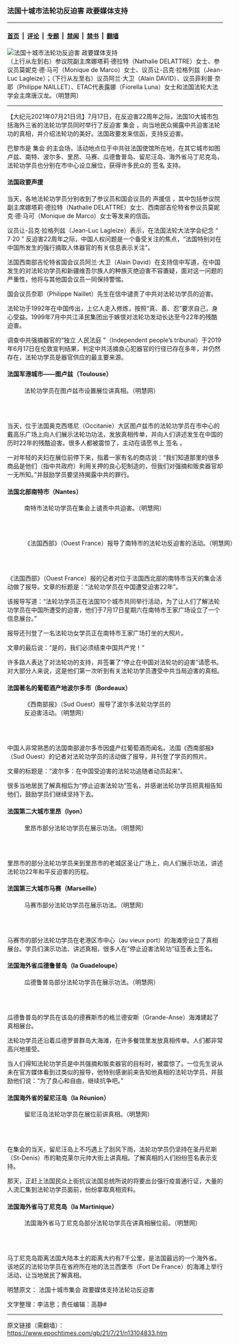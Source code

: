 ### 法国十城市法轮功反迫害 政要媒体支持

---

#### [首页](../../../..?n13104833) &nbsp;|&nbsp; [评论](../../../../../epoch-comment?n13104833) &nbsp;|&nbsp; [专题](../../../../../epoch-special?n13104833) &nbsp;|&nbsp; [禁闻](../../../../../epoch-news?n13104833) &nbsp;|&nbsp; [禁书](../../../../../books?n13104833) &nbsp;|&nbsp; [翻墙](https://github.com/gfw-breaker/nogfw/blob/master/README.md?n13104833)


<div><img alt="法国十城市法轮功反迫害 政要媒体支持" class="attachment-djy_600_400 size-djy_600_400 wp-post-image" src="https://i.epochtimes.com/assets/uploads/2021/07/id13104861-2021-7-20-france-10-cities-falun-gong-truth_01-ss.jpeg"/>
<div class="caption">
 （上行从左到右）参议院副主席娜塔莉‧德拉特（Nathalie DELATTRE）女士、参议员莫妮克‧德‧马可（Monique de Marco）女士、议员让-吕克‧拉格列兹（Jean-Luc Lagleize）；（下行从左至右）议员阿兰‧大卫（Alain DAVID）、议员菲利普‧奈耶（Philippe NAILLET）、ETAC代表露娜（Fiorella Luna）女士和法国法轮大法学会主席唐汉龙。（明慧网）
</div></div><hr/><div class="post_content" id="artbody" itemprop="articleBody">
 <!-- article content begin -->
 <p>
  【大纪元2021年07月21日讯】7月17日，在反迫害22周年之际，法国10大城市包括海外三省的法轮功学员同时举行了反迫害
  <ok href="https://www.epochtimes.com/gb/tag/%E9%9B%86%E4%BC%9A.html">
   集会
  </ok>
  ，向当地民众揭露中共迫害法轮功的真相，并介绍法轮功的美好。法国政要发来信函，支持反迫害。
 </p>
 <p>
  巴黎市是
  <ok href="https://www.epochtimes.com/gb/tag/%E9%9B%86%E4%BC%9A.html">
   集会
  </ok>
  的主会场，活动地点位于中共驻法国使馆所在地，在其它城市如图卢兹、南特、波尔多、里昂、马赛、瓜德鲁普岛、留尼汪岛、海外省马丁尼克岛，法轮功学员也分别在市中心设立展位，获得许多民众的
  <ok href="https://www.epochtimes.com/gb/tag/%E7%AD%BE%E5%90%8D.html">
   签名
  </ok>
  支持。
 </p>
 <h4>
  <b>
   法国政要声援
  </b>
 </h4>
 <p>
  当天，各地法轮功学员分别收到了参议员和国会议员的
  <ok href="https://www.epochtimes.com/gb/tag/%E5%A3%B0%E6%8F%B4%E4%BF%A1.html">
   声援信
  </ok>
  ，其中包括参议院副主席娜塔莉·德拉特（Nathalie DELATTRE）女士、西南部吉伦特省参议员莫妮克·德·马可（Monique de Marco）女士等发来的信函。
 </p>
 <p>
  议员让-吕克·拉格列兹（Jean-Luc Lagleize）表示，在法国法轮大法学会纪念
  <span class="s1">
   “
  </span>
  7‧20
  <span class="s1">
   ”
  </span>
  反迫害22周年之际，中国人权问题是一个备受关注的焦点，“法国特别对在中国所发生的强行摘取人体器官的有关信息表示关注”。
 </p>
 <p>
  法国西南部吉伦特省国会议员阿兰·大卫（Alain David）在支持信中写道，在中国发生的对法轮功学员和新疆维吾尔族人的种族灭绝迫害不容置疑，面对这一问题的严重性，他将与其他国会议员一同保持警惕。
 </p>
 <p>
  国会议员奈耶（Philippe Naillet）先生在信中谴责了中共对法轮功学员的迫害。
 </p>
 <p>
  法轮功于1992年在中国传出，上亿人走入修炼，按照“真、善、忍”要求自己，身心受益。1999年7月中共江泽民集团出于嫉恨对法轮功发动长达至今22年的残酷迫害。
 </p>
 <p>
  调查中共强摘器官的“独立
  <ok href="https://chinatribunal.com/">
   人民法庭
  </ok>
  ”（Independent people’s tribunal）于2019年6月17日在伦敦宣判结果，判定中共活摘良心犯器官的行径已存在多年，并仍然存在，法轮功学员是器官供应的最主要来源。
 </p>
 <h4>
  <b>
   法国军港城市——图卢兹（Toulouse）
  </b>
 </h4>
 <figure aria-describedby="caption-attachment-13104913" class="wp-caption aligncenter" id="attachment_13104913" style="width: 600px">
  <ok href="https://i.epochtimes.com/assets/uploads/2021/07/id13104913-2021-7-20-france-10-cities-falun-gong-truth_03.jpeg" target="_blank">
   <img alt="" class="size-large wp-image-13104913" src="https://i.epochtimes.com/assets/uploads/2021/07/id13104913-2021-7-20-france-10-cities-falun-gong-truth_03-600x300.jpeg"/>
  </ok>
  <br/><figcaption class="wp-caption-text" id="caption-attachment-13104913">
   法轮功学员在图卢兹市设置展位讲真相。（明慧网）
  </figcaption><br/>
 </figure><br/>
 <p>
  当天，位于法国奥克西塔尼（Occitanie）大区图卢兹市的法轮功学员在市中心的戴高乐广场上向人们展示法轮功功法，发放真相传单，并向人们讲述发生在中国的历时22年的残酷迫害。很多人都被震惊了，主动在请愿书上
  <ok href="https://www.epochtimes.com/gb/tag/%E7%AD%BE%E5%90%8D.html">
   签名
  </ok>
  。
 </p>
 <p>
  一对年轻的夫妇在展位前停下来，指着一家有名的商店说：“我们知道那里的很多商品是他们（指中共政府）利用关押的良心犯制造的，但我们对强摘和贩卖器官却一无所知。”并鼓励学员要坚持揭露中共的罪行。
 </p>
 <h4>
  <b>
   法国北部南特市（Nantes）
  </b>
 </h4>
 <figure aria-describedby="caption-attachment-13104927" class="wp-caption aligncenter" id="attachment_13104927" style="width: 600px">
  <ok href="https://i.epochtimes.com/assets/uploads/2021/07/id13104927-2021-7-20-france-10-cities-falun-gong-truth_05.jpeg" target="_blank">
   <img alt="" class="size-large wp-image-13104927" src="https://i.epochtimes.com/assets/uploads/2021/07/id13104927-2021-7-20-france-10-cities-falun-gong-truth_05-600x335.jpeg"/>
  </ok>
  <br/><figcaption class="wp-caption-text" id="caption-attachment-13104927">
   南特市法轮功学员在集会上谴责中共迫害。（明慧网）
  </figcaption><br/>
 </figure><br/>
 <figure aria-describedby="caption-attachment-13104931" class="wp-caption aligncenter" id="attachment_13104931" style="width: 600px">
  <ok href="https://i.epochtimes.com/assets/uploads/2021/07/id13104931-2021-7-20-france-10-cities-falun-gong-truth_06.jpeg" target="_blank">
   <img alt="" class="size-large wp-image-13104931" src="https://i.epochtimes.com/assets/uploads/2021/07/id13104931-2021-7-20-france-10-cities-falun-gong-truth_06-600x450.jpeg"/>
  </ok>
  <br/><figcaption class="wp-caption-text" id="caption-attachment-13104931">
   《法国西部》（Ouest France）报导了南特市的法轮功反迫害的活动。（明慧网）
  </figcaption><br/>
 </figure><br/>
 <p>
  《法国西部》（Ouest France）报的记者对位于法国西北部的南特市当天的集会活动做了报导。文章的标题是：“法轮功学员在中国遭受迫害22年”。
 </p>
 <p>
  该报导写道：“法轮功学员正在法国10个城市共同举行活动，为了让人们了解法轮功学员在中国所遭受的迫害，他们于7月17日星期六在南特市王家广场设立了一个信息展台。”
 </p>
 <p>
  报导还刊登了一名法轮功女学员正在南特市王家广场打坐的大照片。
 </p>
 <p>
  文章的最后说：“是的，我们必须结束中国共产党！”
 </p>
 <p>
  许多路人表达了对法轮功的支持，并签署了“停止在中国对法轮功的迫害”请愿书。对大部分人来说，这是他们第一次听到有关法轮功学员遭受中共当局迫害的真相。
 </p>
 <h4>
  <b>
   法国著名的葡萄酒产地波尔多市（Bordeaux）
  </b>
 </h4>
 <figure aria-describedby="caption-attachment-13104938" class="wp-caption aligncenter" id="attachment_13104938" style="width: 342px">
  <ok href="https://i.epochtimes.com/assets/uploads/2021/07/id13104938-2021-7-20-france-10-cities-falun-gong-truth_08-ss.jpeg" target="_blank">
   <img alt="" class="size-full wp-image-13104938" src="https://i.epochtimes.com/assets/uploads/2021/07/id13104938-2021-7-20-france-10-cities-falun-gong-truth_08-ss.jpeg"/>
  </ok>
  <br/><figcaption class="wp-caption-text" id="caption-attachment-13104938">
   《西南部报》（Sud Ouest）报导了波尔多法轮功学员的反迫害活动。（明慧网）
  </figcaption><br/>
 </figure><br/>
 <p>
  中国人非常熟悉的法国南部波尔多市因盛产红葡萄酒而闻名。法国《西南部报》（Sud Ouest）的记者对法轮功学员的活动做了报导，并刊登了学员的照片。
 </p>
 <p>
  文章的标题是：“波尔多：在中国受迫害的法轮功追随者动员起来”。
 </p>
 <p>
  很多当地居民了解真相后为“停止迫害法轮功”签名，并感谢法轮功学员把真相告知他们，鼓励学员们继续坚持下去。
 </p>
 <h4>
  <b>
   法国第二大城市里昂（lyon）
  </b>
 </h4>
 <figure aria-describedby="caption-attachment-13104953" class="wp-caption aligncenter" id="attachment_13104953" style="width: 600px">
  <ok href="https://i.epochtimes.com/assets/uploads/2021/07/id13104953-2021-7-20-france-10-cities-falun-gong-truth_09.jpeg" target="_blank">
   <img alt="" class="size-large wp-image-13104953" src="https://i.epochtimes.com/assets/uploads/2021/07/id13104953-2021-7-20-france-10-cities-falun-gong-truth_09-600x450.jpeg"/>
  </ok>
  <br/><figcaption class="wp-caption-text" id="caption-attachment-13104953">
   里昂市部分法轮功学员在展示功法。（明慧网）
  </figcaption><br/>
 </figure><br/>
 <p>
  里昂市的部分法轮功学员来到里昂市的老城区圣让广场上，向人们展示功法，讲述法轮功22年和平反迫害的历程。
 </p>
 <h4>
  <b>
   法国第三大城市马赛（Marseille）
  </b>
 </h4>
 <figure aria-describedby="caption-attachment-13104961" class="wp-caption aligncenter" id="attachment_13104961" style="width: 600px">
  <ok href="https://i.epochtimes.com/assets/uploads/2021/07/id13104961-2021-7-20-france-10-cities-falun-gong-truth_10.jpeg" target="_blank">
   <img alt="" class="size-large wp-image-13104961" src="https://i.epochtimes.com/assets/uploads/2021/07/id13104961-2021-7-20-france-10-cities-falun-gong-truth_10-600x450.jpeg"/>
  </ok>
  <br/><figcaption class="wp-caption-text" id="caption-attachment-13104961">
   马赛市部分法轮功学员在展示功法。（明慧网）
  </figcaption><br/>
 </figure><br/>
 <p>
  马赛市的部分法轮功学员在老港区市中心（au vieux port）的海滩旁设立了真相展台。学员们演示功法、讲述真相，很多人在“停止迫害法轮功”征签表上签名。
 </p>
 <h4>
  <b>
   法国海外省瓜德鲁普岛（la Guadeloupe）
  </b>
 </h4>
 <figure aria-describedby="caption-attachment-13104966" class="wp-caption aligncenter" id="attachment_13104966" style="width: 600px">
  <ok href="https://i.epochtimes.com/assets/uploads/2021/07/id13104966-2021-7-20-france-10-cities-falun-gong-truth_11.jpeg" target="_blank">
   <img alt="" class="size-large wp-image-13104966" src="https://i.epochtimes.com/assets/uploads/2021/07/id13104966-2021-7-20-france-10-cities-falun-gong-truth_11-600x450.jpeg"/>
  </ok>
  <br/><figcaption class="wp-caption-text" id="caption-attachment-13104966">
   瓜德鲁普岛部分法轮功学员在展示功法。（明慧网）
  </figcaption><br/>
 </figure><br/>
 <p>
  瓜德鲁普岛的学员在该岛的德赛斯市的格兰德安斯（Grande-Anse）海滩建起了真相展台。
 </p>
 <p>
  法轮功学员还沿着瓜德罗普群岛大海滩，在许多餐馆里发放真相传单。人们都非常高兴地接受。
 </p>
 <p>
  当人们得知法轮功学员是中共强摘和贩卖器官的目标时，被震惊了。一位先生说从未在官方媒体看到过类似的报导，他特别感谢前来告知他真相的法轮功学员，并鼓励他们说：“为了良心和自由，继续抗争吧。”
 </p>
 <h4>
  <b>
   法国海外省的留尼汪岛（la Réunion）
  </b>
 </h4>
 <figure aria-describedby="caption-attachment-13104972" class="wp-caption aligncenter" id="attachment_13104972" style="width: 600px">
  <ok href="https://i.epochtimes.com/assets/uploads/2021/07/id13104972-2021-7-20-france-10-cities-falun-gong-truth_12.jpeg" target="_blank">
   <img alt="" class="size-large wp-image-13104972" src="https://i.epochtimes.com/assets/uploads/2021/07/id13104972-2021-7-20-france-10-cities-falun-gong-truth_12-600x397.jpeg"/>
  </ok>
  <br/><figcaption class="wp-caption-text" id="caption-attachment-13104972">
   留尼汪岛法轮功学员在展位前讲真相。（明慧网）
  </figcaption><br/>
 </figure><br/>
 <p>
  在集会的当天，留尼汪岛上不巧遇上了刮风下雨，法轮功学员仍坚持在圣丹尼斯（St-Denis）市的勒克莱尔元帅大街上讲真相。了解真相的人们纷纷签名表示支持。
 </p>
 <p>
  那天，正赶上法国民众上街抗议法国总统所说的将要出台强行疫苗通行证，大量的人流汇集到法轮功学员面前，纷纷拿取真相资料。
 </p>
 <h4>
  <b>
   法国海外省马丁尼克岛（la Martinique）
  </b>
 </h4>
 <figure aria-describedby="caption-attachment-13104980" class="wp-caption aligncenter" id="attachment_13104980" style="width: 600px">
  <ok href="https://i.epochtimes.com/assets/uploads/2021/07/id13104980-2021-7-20-france-10-cities-falun-gong-truth_13.jpeg" target="_blank">
   <img alt="" class="size-large wp-image-13104980" src="https://i.epochtimes.com/assets/uploads/2021/07/id13104980-2021-7-20-france-10-cities-falun-gong-truth_13-600x450.jpeg"/>
  </ok>
  <br/><figcaption class="wp-caption-text" id="caption-attachment-13104980">
   法国海外省马丁尼克岛部分法轮功学员在讲真相展位前。（明慧网）
  </figcaption><br/>
 </figure><br/>
 <p>
  马丁尼克岛距离法国大陆本土的距离大约有7千公里，是法国最远的一个海外省。该地区的法轮功学员在省府所在地的法兰西堡市（Fort De France）的海滩上举行活动，让当地居民了解真相。
 </p>
 <p>
  明慧原文：
  <ok href="http://big5.minghui.org/mh/articles/2021/7/21/%E6%B3%95%E5%9C%8B%E5%8D%81%E5%9F%8E%E5%B8%82%E9%9B%86%E6%9C%83-%E6%94%BF%E8%A6%81%E5%AA%92%E9%AB%94%E6%94%AF%E6%8C%81%E6%B3%95%E8%BC%AA%E5%8A%9F%E5%8F%8D%E8%BF%AB%E5%AE%B3-428491.html">
   法国十城市集会 政要媒体支持法轮功反迫害
  </ok>
 </p>
 <p>
  文字整理：李洁思；责任编辑：高静#
 </p>
 <!-- article content end -->
 <div id="below_article_ad">
 </div>
</div>


---

原文链接（需翻墙）：https://www.epochtimes.com/gb/21/7/21/n13104833.htm